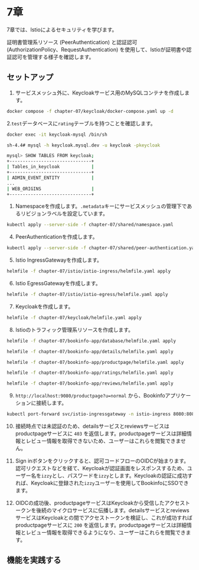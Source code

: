 # 7章

7章では、Istioによるセキュリティを学びます。

証明書管理系リソース (PeerAuthentication) と認証認可 (AuthorizationPolicy、RequestAuthentication) を使用して、Istioが証明書や認証認可を管理する様子を確認します。

## セットアップ

1. サービスメッシュ外に、Keycloakサービス用のMySQLコンテナを作成します。

```bash
docker compose -f chapter-07/keycloak/docker-compose.yaml up -d
```

2.`test`データベースに`rating`テーブルを持つことを確認します。

```bash
docker exec -it keycloak-mysql /bin/sh

sh-4.4# mysql -h keycloak.mysql.dev -u keycloak -pkeycloak

mysql> SHOW TABLES FROM keycloak;
+-------------------------------+
| Tables_in_keycloak            |
+-------------------------------+
| ADMIN_EVENT_ENTITY            |
...
| WEB_ORIGINS                   |
+-------------------------------+
```

1. Namespaceを作成します。`.metadata`キーにサービスメッシュの管理下であるリビジョンラベルを設定しています。

```bash
kubectl apply --server-side -f chapter-07/shared/namespace.yaml
```

4. PeerAuthenticationを作成します。

```bash
kubectl apply --server-side -f chapter-07/shared/peer-authentication.yaml
```

5. Istio IngressGatewayを作成します。

```bash
helmfile -f chapter-07/istio/istio-ingress/helmfile.yaml apply
```

6. Istio EgressGatewayを作成します。

```bash
helmfile -f chapter-07/istio/istio-egress/helmfile.yaml apply
```

7. Keycloakを作成します。

```bash
helmfile -f chapter-07/keycloak/helmfile.yaml apply
```

8. Istioのトラフィック管理系リソースを作成します。

```bash
helmfile -f chapter-07/bookinfo-app/database/helmfile.yaml apply

helmfile -f chapter-07/bookinfo-app/details/helmfile.yaml apply

helmfile -f chapter-07/bookinfo-app/productpage/helmfile.yaml apply

helmfile -f chapter-07/bookinfo-app/ratings/helmfile.yaml apply

helmfile -f chapter-07/bookinfo-app/reviews/helmfile.yaml apply
```

9. `http://localhost:9080/productpage?u=normal` から、Bookinfoアプリケーションに接続します。

```bash
kubectl port-forward svc/istio-ingressgateway -n istio-ingress 8080:8080 9080:9080
```

10. 接続時点では未認証のため、detailsサービスとreviewsサービスはproductpageサービスに `403` を返信します。productpageサービスは詳細情報とレビュー情報を取得できないため、ユーザーはこれらを閲覧できません。

11. Sign inボタンをクリックすると、認可コードフローのOIDCが始まります。認可リクエストなどを経て、Keycloakが認証画面をレスポンスするため、ユーザー名を`izzy`とし、パスワードを`izzy`とします。Keycloakの認証に成功すれば、Keycloakに登録された`izzy`ユーザーを使用してBookinfoにSSOできます。

12. OIDCの成功後、productpageサービスはKeycloakから受信したアクセストークンを後続のマイクロサービスに伝播します。detailsサービスとreviewsサービスはKeycloakとの間でアクセストークンを検証し、これが成功すればproductpageサービスに `200` を返信します。productpageサービスは詳細情報とレビュー情報を取得できるようになり、ユーザーはこれらを閲覧できます。

## 機能を実践する
